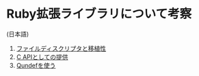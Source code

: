 # Ruby拡張ライブラリについて考察
(日本語)  

1. [ファイルディスクリプタと移植性](chap/1.md)
2. [C APIとしての提供](chap/2.md)
3. [Qundefを使う](chao/3.md)
